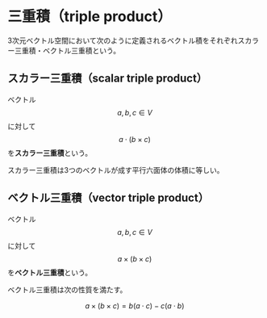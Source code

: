# 三重積（triple product）

3次元ベクトル空間において次のように定義されるベクトル積をそれぞれスカラー三重積・ベクトル三重積という。

## スカラー三重積（scalar triple product）

ベクトル $$a,b,c \in V$$ に対して $$a \cdot (b\times c)$$ を**スカラー三重積**という。

スカラー三重積は3つのベクトルが成す平行六面体の体積に等しい。

## ベクトル三重積（vector triple product）

ベクトル $$a,b,c \in V$$ に対して $$a \times (b \times c)$$ を**ベクトル三重積**という。

ベクトル三重積は次の性質を満たす。

$$
a \times (b \times c) = b(a \cdot c) - c(a \cdot b)
$$
